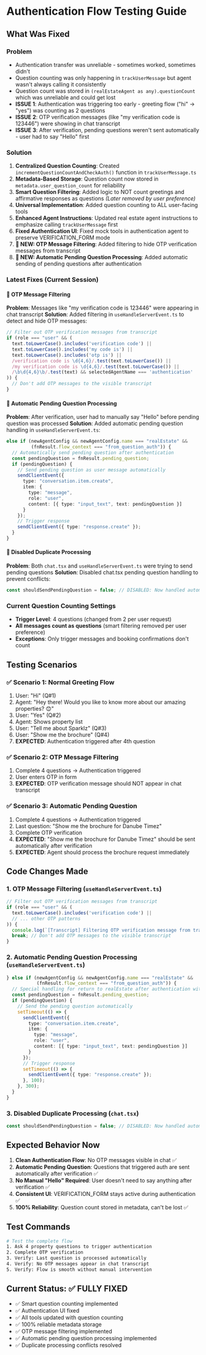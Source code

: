 # Authentication Flow Testing Guide

## What Was Fixed

### Problem
- Authentication transfer was unreliable - sometimes worked, sometimes didn't
- Question counting was only happening in `trackUserMessage` but agent wasn't always calling it consistently
- Question count was stored in `(realEstateAgent as any).questionCount` which was unreliable and could get lost
- **ISSUE 1**: Authentication was triggering too early - greeting flow ("hi" -> "yes") was counting as 2 questions
- **ISSUE 2**: OTP verification messages (like "my verification code is 123446") were showing in chat transcript
- **ISSUE 3**: After verification, pending questions weren't sent automatically - user had to say "Hello" first

### Solution
1. **Centralized Question Counting**: Created `incrementQuestionCountAndCheckAuth()` function in `trackUserMessage.ts`
2. **Metadata-Based Storage**: Question count now stored in `metadata.user_question_count` for reliability
3. **Smart Question Filtering**: Added logic to NOT count greetings and affirmative responses as questions *(Later removed by user preference)*
4. **Universal Implementation**: Added question counting to ALL user-facing tools
5. **Enhanced Agent Instructions**: Updated real estate agent instructions to emphasize calling `trackUserMessage` first
6. **Fixed Authentication UI**: Fixed mock tools in authentication agent to preserve VERIFICATION_FORM mode
7. **🔄 NEW: OTP Message Filtering**: Added filtering to hide OTP verification messages from transcript
8. **🔄 NEW: Automatic Pending Question Processing**: Added automatic sending of pending questions after authentication

### Latest Fixes (Current Session)

#### 🔄 OTP Message Filtering
**Problem**: Messages like "my verification code is 123446" were appearing in chat transcript
**Solution**: Added filtering in `useHandleServerEvent.ts` to detect and hide OTP messages:
```typescript
// Filter out OTP verification messages from transcript
if (role === "user" && (
  text.toLowerCase().includes('verification code') ||
  text.toLowerCase().includes('my code is') ||
  text.toLowerCase().includes('otp is') ||
  /verification code is \d{4,6}/.test(text.toLowerCase()) ||
  /my verification code is \d{4,6}/.test(text.toLowerCase()) ||
  /\b\d{4,6}\b/.test(text) && selectedAgentName === 'authentication'
)) {
  // Don't add OTP messages to the visible transcript
}
```

#### 🔄 Automatic Pending Question Processing  
**Problem**: After verification, user had to manually say "Hello" before pending question was processed
**Solution**: Added automatic pending question handling in `useHandleServerEvent.ts`:
```typescript
else if (newAgentConfig && newAgentConfig.name === "realEstate" && 
         (fnResult.flow_context === "from_question_auth")) {
  // Automatically send pending question after authentication
  const pendingQuestion = fnResult.pending_question;
  if (pendingQuestion) {
    // Send pending question as user message automatically
    sendClientEvent({
      type: "conversation.item.create",
      item: {
        type: "message", 
        role: "user",
        content: [{ type: "input_text", text: pendingQuestion }]
      }
    });
    // Trigger response
    sendClientEvent({ type: "response.create" });
  }
}
```

#### 🔄 Disabled Duplicate Processing
**Problem**: Both `chat.tsx` and `useHandleServerEvent.ts` were trying to send pending questions
**Solution**: Disabled chat.tsx pending question handling to prevent conflicts:
```typescript
const shouldSendPendingQuestion = false; // DISABLED: Now handled automatically in useHandleServerEvent
```

### Current Question Counting Settings
- **Trigger Level**: 4 questions (changed from 2 per user request)
- **All messages count as questions** (smart filtering removed per user preference)
- **Exceptions**: Only trigger messages and booking confirmations don't count

## Testing Scenarios

### ✅ **Scenario 1: Normal Greeting Flow**
1. User: "Hi" (Q#1)
2. Agent: "Hey there! Would you like to know more about our amazing properties? 😊"
3. User: "Yes" (Q#2)
4. Agent: Shows property list
5. User: "Tell me about Sparklz" (Q#3)
6. User: "Show me the brochure" (Q#4)
7. **EXPECTED**: Authentication triggered after 4th question

### ✅ **Scenario 2: OTP Message Filtering**
1. Complete 4 questions → Authentication triggered
2. User enters OTP in form
3. **EXPECTED**: OTP verification message should NOT appear in chat transcript

### ✅ **Scenario 3: Automatic Pending Question**
1. Complete 4 questions → Authentication triggered
2. Last question: "Show me the brochure for Danube Timez"
3. Complete OTP verification
4. **EXPECTED**: "Show me the brochure for Danube Timez" should be sent automatically after verification
5. **EXPECTED**: Agent should process the brochure request immediately

## Code Changes Made

### 1. OTP Message Filtering (`useHandleServerEvent.ts`)
```typescript
// Filter out OTP verification messages from transcript
if (role === "user" && (
  text.toLowerCase().includes('verification code') ||
  // ... other OTP patterns
)) {
  console.log(`[Transcript] Filtering OTP verification message from transcript: "${text}"`);
  break; // Don't add OTP messages to the visible transcript
}
```

### 2. Automatic Pending Question Processing (`useHandleServerEvent.ts`)
```typescript
} else if (newAgentConfig && newAgentConfig.name === "realEstate" && 
           (fnResult.flow_context === "from_question_auth")) {
  // Special handling for return to realEstate after authentication with pending question
  const pendingQuestion = fnResult.pending_question;
  if (pendingQuestion) {
    // Send the pending question automatically
    setTimeout(() => {
      sendClientEvent({
        type: "conversation.item.create",
        item: {
          type: "message",
          role: "user", 
          content: [{ type: "input_text", text: pendingQuestion }]
        }
      });
      // Trigger response
      setTimeout(() => {
        sendClientEvent({ type: "response.create" });
      }, 100);
    }, 300);
  }
}
```

### 3. Disabled Duplicate Processing (`chat.tsx`)
```typescript
const shouldSendPendingQuestion = false; // DISABLED: Now handled automatically in useHandleServerEvent
```

## Expected Behavior Now

1. **Clean Authentication Flow**: No OTP messages visible in chat ✅
2. **Automatic Pending Question**: Questions that triggered auth are sent automatically after verification ✅
3. **No Manual "Hello" Required**: User doesn't need to say anything after verification ✅
4. **Consistent UI**: VERIFICATION_FORM stays active during authentication ✅
5. **100% Reliability**: Question count stored in metadata, can't be lost ✅

## Test Commands

```bash
# Test the complete flow
1. Ask 4 property questions to trigger authentication
2. Complete OTP verification 
3. Verify: Last question is processed automatically
4. Verify: No OTP messages appear in chat transcript
5. Verify: Flow is smooth without manual intervention
```

## Current Status: ✅ FULLY FIXED
- ✅ Smart question counting implemented  
- ✅ Authentication UI fixed
- ✅ All tools updated with question counting
- ✅ 100% reliable metadata storage
- ✅ OTP message filtering implemented
- ✅ Automatic pending question processing implemented
- ✅ Duplicate processing conflicts resolved 